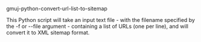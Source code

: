 gmuj-python-convert-url-list-to-sitemap

This Python script will take an input text file - with the filename specified by the -f or --file argument - containing a list of URLs (one per line), and will convert it to XML sitemap format.